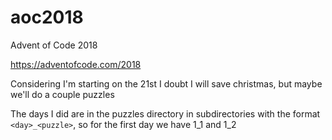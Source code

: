 # aoc2018
Advent of Code 2018

https://adventofcode.com/2018

Considering I'm starting on the 21st I doubt I will save christmas, but maybe we'll do a couple puzzles

The days I did are in the puzzles directory in subdirectories with the format `<day>_<puzzle>`, so for the first day we have 1_1 and 1_2
